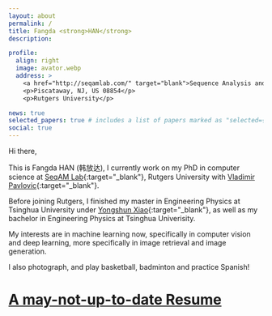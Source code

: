 ```yaml
---
layout: about
permalink: /
title: Fangda <strong>HAN</strong>
description:

profile:
  align: right
  image: avator.webp
  address: >
    <a href="http://seqamlab.com/" target="blank">Sequence Analysis and Modeling</a>
    <p>Piscataway, NJ, US 08854</p>
    <p>Rutgers University</p>

news: true
selected_papers: true # includes a list of papers marked as "selected={true}"
social: true
---
```


Hi there, 

This is Fangda HAN (韩放达), I currently work on my PhD in computer science at [SeqAM Lab](http://seqamlab.com/){:target="\_blank"}, Rutgers University with [Vladimir Pavlovic](http://seqamlab.com/profile/?smid=218){:target="\_blank"}. 

Before joining Rutgers, I finished my master in Engineering Physics at Tsinghua University under [Yongshun Xiao](https://www.researchgate.net/profile/Yongshun_Xiao2){:target="\_blank"}, as well as my bachelor in Engineering Physics at Tsinghua Univerisity.

My interests are in machine learning now, specifically in computer vision and deep learning, more specifically in image retrieval and image generation.

I also photograph, and play basketball, badminton and practice Spanish! 

<h1><a href="https://docs.google.com/document/d/14j899I3dGMRYos3pleLSCxTNHHlWzBPlr9_dfkxSwZM/edit?usp=sharing" target="_blank"> A may-not-up-to-date Resume</a></h1>